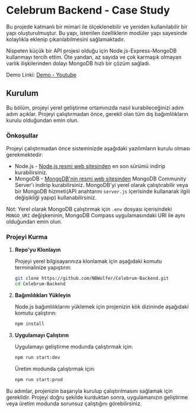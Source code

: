 # Celebrum Backend - Case Study
Bu projede katmanlı bir mimari ile ölçeklenebilir ve yeniden kullanılabilir bir yapı oluşturulmuştur. Bu yapı, istenilen özelliklerin modüler yapı sayesinde kolaylıkla eklenip çıkarılabilmesini sağlamaktadır.

Nispeten küçük bir API projesi olduğu için Node.js-Express-MongoDB kullanmayı tercih ettim. Öte yandan, az sayıda ve çok karmaşık olmayan varlık ilişkilerinden dolayı MongoDB hızlı bir çözüm sağladı.

Demo Linki: [Demo - Youtube](https://www.youtube.com/watch?v=PeHNiP-zydg) 

## Kurulum

Bu bölüm, projeyi yerel geliştirme ortamınızda nasıl kurabileceğinizi adım adım açıklar. Projeyi çalıştırmadan önce, gerekli olan tüm dış bağımlılıkların kurulu olduğundan emin olun.

### Önkoşullar

Projeyi çalıştırmadan önce sisteminizde aşağıdaki yazılımların kurulu olması gerekmektedir:

- Node.js - [Node.js resmi web sitesinden](https://nodejs.org/) en son sürümü indirip kurabilirsiniz.
- MongoDB - [MongoDB'nin resmi web sitesinden](https://www.mongodb.com/try/download/community) MongoDB Community Server'ı indirip kurabilirsiniz. MongoDB'yi yerel olarak çalıştırabilir veya bir MongoDB hizmeti(API anahtarını `server.js` içerisinde kullanarak ilgili değişikliği yapıp) kullanabilirsiniz.

Not: Yerel olarak MongoDB çalıştırmak için `.env` dosyası içerisindeki `MONGO_URI` değişkeninin, MongoDB Compass uygulamasındaki URI ile aynı olduğundan emin olun.

### Projeyi Kurma

1. **Repo'yu Klonlayın**

    Projeyi yerel bilgisayarınıza klonlamak için aşağıdaki komutu terminalinize yapıştırın:

    ```bash
    git clone https://github.com/NBWolfer/Celebrum-Backend.git
    cd Celebrum-Backend
    ```

2. **Bağımlılıkları Yükleyin**

    Node.js bağımlılıklarını yüklemek için projenizin kök dizininde aşağıdaki komutu çalıştırın:

    ```bash
    npm install
    ```

3. **Uygulamayı Çalıştırın**

    Uygulamayı geliştirme modunda çalıştırmak için:

    ```bash
    npm run start:dev
    ```

    Üretim modunda çalıştırmak için:

    ```bash
    npm run start:prod
    ```

Bu adımlar, projenizin başarıyla kurulup çalıştırılmasını sağlamak için gereklidir. Projeyi doğru şekilde kurduktan sonra, uygulamanızın geliştirme veya üretim modunda sorunsuz çalıştığını görebilirsiniz.
